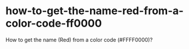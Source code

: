 # how-to-get-the-name-red-from-a-color-code-ff0000
How to get the name (Red) from a color code (#FFFF0000)?
